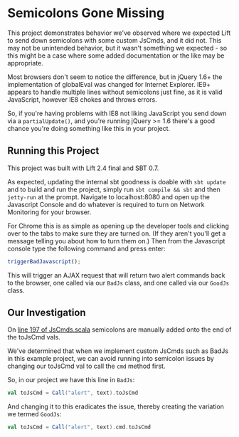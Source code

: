 # Semicolons Gone Missing

This project demonstrates behavior we've observed where we expected Lift to send down semicolons
with some custom JsCmds, and it did not. This may not be unintended behavior, but it wasn't something
we expected - so this might be a case where some added documentation or the like may be appropriate.

Most browsers don't seem to notice the difference, but in jQuery 1.6+ the implementation of globalEval 
was changed for Internet Explorer. IE9+ appears to handle multiple lines without semicolons just fine,
as it is valid JavaScript, however IE8 chokes and throws errors.

So, if you're having problems with IE8 not liking JavaScript you send down via a `partialUpdate()`, and
you're running jQuery >= 1.6 there's a good chance you're doing something like this in your project.

## Running this Project

This project was built with Lift 2.4 final and SBT 0.7.

As expected, updating the internal sbt goodness is doable with `sbt update` and to build and run the project, 
simply run `sbt compile && sbt` and then `jetty-run` at the prompt. Navigate to localhost:8080 and open up
the Javascript Console and do whatever is required to turn on Network Monitoring for your browser.

For Chrome this is as simple as opening up the developer tools and clicking over to the tabs to make sure they
are turned on. (If they aren't you'll get a message telling you about how to turn them on.) Then from the Javascript
console type the following command and press enter:

```javascript
triggerBadJavascript();
```

This will trigger an AJAX request that will return two alert commands back to the browser, one called via our
`BadJs` class, and one called via our `GoodJs` class.

## Our Investigation

On [line 197 of JsCmds.scala](https://github.com/lift/framework/blob/master/web/webkit/src/main/scala/net/liftweb/http/js/JsCommands.scala#L197)
semicolons are manually added onto the end of the toJsCmd vals.

We've determined that when we implement custom JsCmds such as BadJs in this example project, we can avoid running into
semicolon issues by changing our toJsCmd val to call the `cmd` method first.

So, in our project we have this line in `BadJs`:

```scala
val toJsCmd = Call("alert", text).toJsCmd
```

And changing it to this eradicates the issue, thereby creating the variation we termed `GoodJs`:

```scala
val toJsCmd = Call("alert", text).cmd.toJsCmd
```

